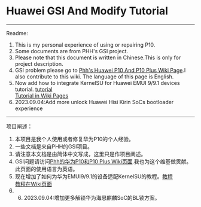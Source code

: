 # Huawei GSI And Modify Tutorial    

***  

Readme:  
1. This is my personal experience of using or repairing P10.
2. Some documents are from PHH's GSI project. 
3. Please note that this document is written in Chinese.This is only for project description.  
4. GSI problem please go to [Phh's Huawei P10 And P10 Plus Wiki Page](https://github.com/phhusson/treble_experimentations/wiki/Huawei-P10-and-P10-Plus).I also contribute to this wiki. The language of this page is English.  
5. Now add how to  integrate KernelSU for Huawei EMUI 9/9.1 devices tutorial. [tutorial](https://github.com/Coconutat/HuaweiP10-GSI-And-Modify-Tutorial/wiki/7.KernelSU%E9%80%82%E9%85%8DEMUI9%E6%88%969.1.0%E7%B3%BB%E7%BB%9F%E7%9A%84%E5%86%85%E6%A0%B8)    
[Tutorial in Wiki Pages](https://github.com/Coconutat/HuaweiP10-GSI-And-Modify-Tutorial/wiki)
6. 2023.09.04:Add more unlock Huawei Hisi Kirin SoCs bootloader experience

***  

项目阐述：  
1. 本项目是我个人使用或者修复华为P10的个人经验。
2. 一些文档是来自PHH的GSI项目。
3. 请注意本文档是由简体中文写成，这里只是作项目阐述。 
4. GSI问题请访问[Phh的华为P10和P10 Plus Wiki页面](https://github.com/phhusson/treble_experimentations/wiki/Huawei-P10-and-P10-Plus).我也为这个维基做贡献。此页面的使用语言为英语。  
5. 现在增加了如何为华为EMUI9/9.1的设备适配KernelSU的教程。[教程](https://github.com/Coconutat/HuaweiP10-GSI-And-Modify-Tutorial/wiki/7.KernelSU%E9%80%82%E9%85%8DEMUI9%E6%88%969.1.0%E7%B3%BB%E7%BB%9F%E7%9A%84%E5%86%85%E6%A0%B8)    
[教程在Wiki页面](https://github.com/Coconutat/HuaweiP10-GSI-And-Modify-Tutorial/wiki)
6. 6. 2023.09.04:增加更多解锁华为海思麒麟SoC的BL锁方案。
